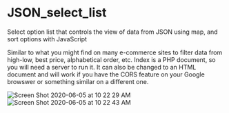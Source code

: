 # JSON_select_list
Select option list that controls the view of data from JSON using map, and sort options with JavaScript

Similar to what you might find on many e-commerce sites to filter data from high-low, best price, alphabetical order, etc.
Index is a PHP document, so you will need a server to run it. It can also be changed to an HTML document and will work if you have 
the CORS feature on your Google browswer or something similar on a different one. 

![Screen Shot 2020-06-05 at 10 22 29 AM](https://user-images.githubusercontent.com/22375594/83894170-8d4d6480-a716-11ea-8b85-43153f19d728.png)
![Screen Shot 2020-06-05 at 10 22 43 AM](https://user-images.githubusercontent.com/22375594/83894177-8fafbe80-a716-11ea-9706-8dff4b6d5e92.png)
